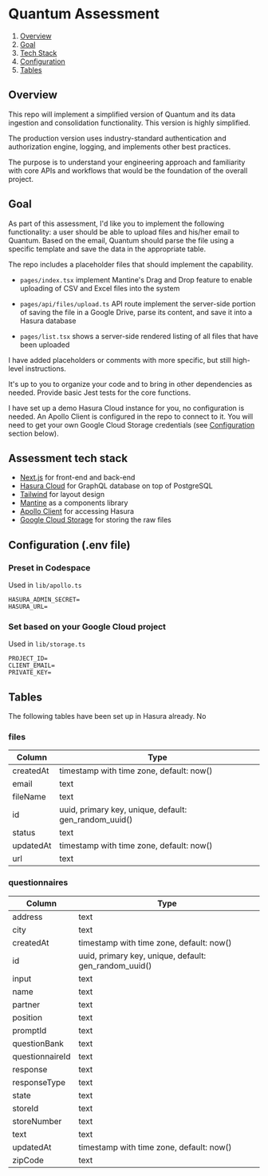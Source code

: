 # Quantum Assessment

1. [Overview](#overview)
2. [Goal](#goal)
3. [Tech Stack](#assessment-tech-stack)
4. [Configuration](#configuration-env-file)
5. [Tables](#tables)

## Overview

This repo will implement a simplified version of Quantum and its data ingestion and consolidation functionality. This version is highly simplified.

The production version uses industry-standard authentication and authorization engine, logging, and implements other best practices.

The purpose is to understand your engineering approach and familiarity with core APIs and workflows that would be the foundation of the overall project.

## Goal

As part of this assessment, I'd like you to implement the following functionality: a user should be able to upload files and his/her email to Quantum. Based on the email, Quantum should parse the file using a specific template and save the data in the appropriate table.

The repo includes a placeholder files that should implement the capability.

- `pages/index.tsx` implement Mantine's Drag and Drop feature to enable uploading of CSV and Excel files into the system

- `pages/api/files/upload.ts` API route implement the server-side portion of saving the file in a Google Drive, parse its content, and save it into a Hasura database

- `pages/list.tsx` shows a server-side rendered listing of all files that have been uploaded

I have added placeholders or comments with more specific, but still high-level instructions.

It's up to you to organize your code and to bring in other dependencies as needed. Provide basic Jest tests for the core functions.

I have set up a demo Hasura Cloud instance for you, no configuration is needed. An Apollo Client is configured in the repo to connect to it. You will need to get your own Google Cloud Storage credentials (see [Configuration](#configuration-env-file) section below).

## Assessment tech stack

- [Next.js](https://nextjs.org/) for front-end and back-end
- [Hasura Cloud](https://hasura.io/) for GraphQL database on top of PostgreSQL
- [Tailwind](https://tailwindui.com/) for layout design
- [Mantine](https://mantine.dev/) as a components library
- [Apollo Client](https://www.apollographql.com/docs/react/) for accessing Hasura
- [Google Cloud Storage](https://cloud.google.com/storage/docs) for storing the raw files

## Configuration (.env file)

### Preset in Codespace

Used in `lib/apollo.ts`

```
HASURA_ADMIN_SECRET=
HASURA_URL=
```

### Set based on your Google Cloud project

Used in `lib/storage.ts`

```
PROJECT_ID=
CLIENT_EMAIL=
PRIVATE_KEY=
```

## Tables

The following tables have been set up in Hasura already. No

### files

| Column    | Type                                                  |
| --------- | ----------------------------------------------------- |
| createdAt | timestamp with time zone, default: now()              |
| email     | text                                                  |
| fileName  | text                                                  |
| id        | uuid, primary key, unique, default: gen_random_uuid() |
| status    | text                                                  |
| updatedAt | timestamp with time zone, default: now()              |
| url       | text                                                  |

### questionnaires

| Column          | Type                                                  |
| --------------- | ----------------------------------------------------- |
| address         | text                                                  |
| city            | text                                                  |
| createdAt       | timestamp with time zone, default: now()              |
| id              | uuid, primary key, unique, default: gen_random_uuid() |
| input           | text                                                  |
| name            | text                                                  |
| partner         | text                                                  |
| position        | text                                                  |
| promptId        | text                                                  |
| questionBank    | text                                                  |
| questionnaireId | text                                                  |
| response        | text                                                  |
| responseType    | text                                                  |
| state           | text                                                  |
| storeId         | text                                                  |
| storeNumber     | text                                                  |
| text            | text                                                  |
| updatedAt       | timestamp with time zone, default: now()              |
| zipCode         | text                                                  |

###
